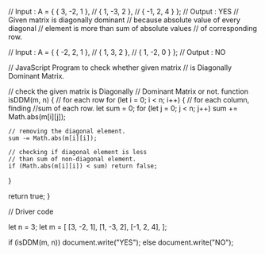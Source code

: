 // Input : A = { { 3, -2, 1 },
//               { 1, -3, 2 },
//               { -1, 2, 4 } };
// Output : YES
// Given matrix is diagonally dominant
// because absolute value of every diagonal
// element is more than sum of absolute values
// of corresponding row.

// Input : A = { { -2, 2, 1 },
//               { 1, 3, 2 },
//               { 1, -2, 0 } };
// Output : NO

// JavaScript Program to check whether given matrix
// is Diagonally Dominant Matrix.

// check the given matrix is Diagonally
// Dominant Matrix or not.
function isDDM(m, n) {
  // for each row
  for (let i = 0; i < n; i++) {
    // for each column, finding
    //sum of each row.
    let sum = 0;
    for (let j = 0; j < n; j++) sum += Math.abs(m[i][j]);

    // removing the diagonal element.
    sum -= Math.abs(m[i][i]);

    // checking if diagonal element is less
    // than sum of non-diagonal element.
    if (Math.abs(m[i][i]) < sum) return false;
  }

  return true;
}

// Driver code

let n = 3;
let m = [
  [3, -2, 1],
  [1, -3, 2],
  [-1, 2, 4],
];

if (isDDM(m, n)) document.write("YES");
else document.write("NO");
